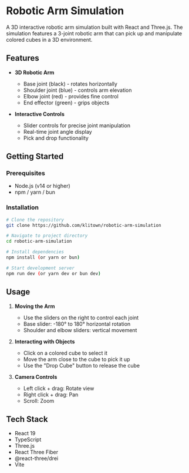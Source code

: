 # Robotic Arm Simulation

A 3D interactive robotic arm simulation built with React and Three.js. The simulation features a 3-joint robotic arm that can pick up and manipulate colored cubes in a 3D environment.


## Features

- **3D Robotic Arm**
  - Base joint (black) - rotates horizontally
  - Shoulder joint (blue) - controls arm elevation
  - Elbow joint (red) - provides fine control
  - End effector (green) - grips objects

- **Interactive Controls**
  - Slider controls for precise joint manipulation
  - Real-time joint angle display
  - Pick and drop functionality

## Getting Started

### Prerequisites
- Node.js (v14 or higher)
- npm / yarn / bun

### Installation
```bash
# Clone the repository
git clone https://github.com/klitown/robotic-arm-simulation

# Navigate to project directory
cd robotic-arm-simulation

# Install dependencies
npm install (or yarn or bun)

# Start development server
npm run dev (or yarn dev or bun dev)
```

## Usage

1. **Moving the Arm**
   - Use the sliders on the right to control each joint
   - Base slider: -180° to 180° horizontal rotation
   - Shoulder and elbow sliders: vertical movement

2. **Interacting with Objects**
   - Click on a colored cube to select it
   - Move the arm close to the cube to pick it up
   - Use the "Drop Cube" button to release the cube

3. **Camera Controls**
   - Left click + drag: Rotate view
   - Right click + drag: Pan
   - Scroll: Zoom

## Tech Stack

- React 19
- TypeScript
- Three.js
- React Three Fiber
- @react-three/drei
- Vite